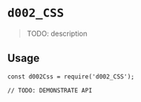 # `d002_CSS`

> TODO: description

## Usage

```
const d002Css = require('d002_CSS');

// TODO: DEMONSTRATE API
```
